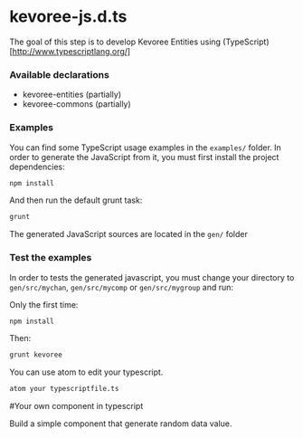# kevoree-js.d.ts
The goal of this step is to develop Kevoree Entities using (TypeScript)[http://www.typescriptlang.org/]

### Available declarations
- kevoree-entities (partially)
- kevoree-commons (partially)

### Examples
You can find some TypeScript usage examples in the `examples/` folder.
In order to generate the JavaScript from it, you must first install the project dependencies:

```sh
npm install
```

And then run the default grunt task:
```sh
grunt
```
The generated JavaScript sources are located in the `gen/` folder

### Test the examples
In order to tests the generated javascript, you must change your directory to `gen/src/mychan`, `gen/src/mycomp`
or `gen/src/mygroup` and run:

Only the first time:
```sh
npm install
```

Then:
```sh
grunt kevoree
```


You can use atom to edit your typescript.

```sh
atom your typescriptfile.ts
```

#Your own component in typescript

Build a simple component that generate random data value.
